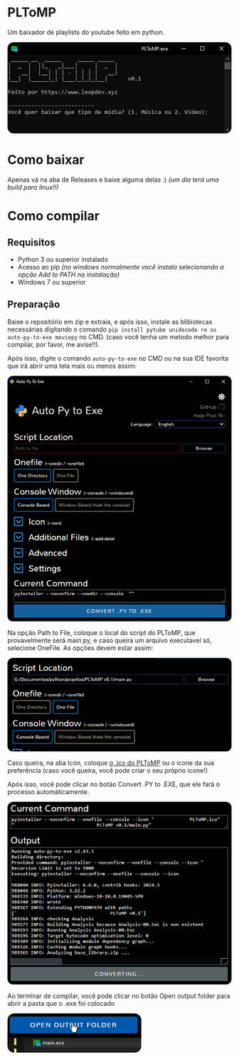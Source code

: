 # PLToMP
Um baixador de playlists do youtube feito em python.

![Screenshot do PLToMP](img/PLToMP1.png)

# Como baixar
Apenas vá na aba de Releases e baixe alguma delas :) *(um dia terá uma build para linux!!)*

# Como compilar

## Requisitos
- Python 3 ou superior instalado
- Acesso ao pip *(no windows normalmente você instala selecionando a opção Add to PATH na instalação)*
- Windows 7 ou superior
## Preparação
Baixe o repositório em zip e extraia, e após isso, instale as blibiotecas necessárias digitando o comando ```pip install pytube unidecode re os auto-py-to-exe moviepy``` no CMD. (caso você tenha um metodo melhor para compilar, por favor, me avise!!).

Após isso, digite o comando ```auto-py-to-exe``` no CMD ou na sua IDE favorita que irá abrir uma tela mais ou menos assim:

![autopytoexe](img/autopytoexe.png)

Na opção Path to File, coloque o local do script do PLToMP, que provavelmente será main.py, e caso queira um arquivo executavel só, selecione OneFile.
As opções devem estar assim:

![autopytoexe 2](img/autopytoexe2.png)

Caso queira, na aba Icon, coloque [o .ico do PLToMP](img/PLToMP.ico) ou o ícone da sua preferência (caso você queira, você pode criar o seu próprio icone!)

Após isso, você pode clicar no botão Convert .PY to .EXE, que ele fará o processo automáticamente.

![autopytoexe 3](img/autopytoexe3.png)

Ao terminar de compilar, você pode clicar no botão Open output folder para abrir a pasta que o .exe foi colocado

![autopytoexe 4](img/autopytoexe4.png)
